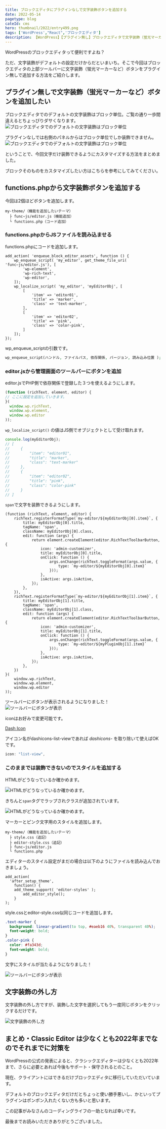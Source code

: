 ```yaml
---
title: ブロックエディタにプラグインなしで文字装飾ボタンを追加する
date: 2022-05-14
pagetype: blog
cateId: cms
hero: thumbnail/2022/entry499.png
tags: ['WordPress',"React",'ブロックエディタ']
description: 【WordPress】【プラグイン無し】ブロックエディタで文字装飾（蛍光マーカーなど）を上部ツールバーボタンから追加する方法をご紹介します。
---
```

WordPressのブロックエディタって便利ですよね？

ただ、文字装飾がデフォルトの設定だけからだといまいち。そこで今回はブロックエディタの上部ツールバーに文字装飾（蛍光マーカーなど）ボタンをプラグイン無しで追加する方法をご紹介します。
<toc id="/blogs/entry499/"></toc>
## プラグイン無しで文字装飾（蛍光マーカーなど）ボタンを追加したい
ブロックエディタでのデフォルトの文字装飾はブロック単位。ご覧の通り一歩間違えるとちょっぴりダサくなります。
![ブロックエディタでのデフォルトの文字装飾はブロック単位](./images/2022/05/entry499-6.png)

プラグインなしでは右側のパネルからはブロック単位でしか装飾できません。
![ブロックエディタでのデフォルトの文字装飾はブロック単位](./images/2022/05/entry499-7.png)

<msg txt="とても使い勝手が悪い！"></msg>

ということで、今回文字だけ装飾できるようにカスタマイズする方法をまとめました。

ブロックそのものをカスタマイズしたい方はこちらを参考にしてみてください。
  <card id="/blogs/entry488/"></card>

## functions.phpから文字装飾ボタンを追加する
今回は2個ほどボタンを追加します。
```
my-theme/（機能を追加したいテーマ）
  ├ func−js/editor.js（機能追加）
  └ functions.php（コード追加）
```
### functions.phpからJSファイルを読み込ませる
functions.phpにコードを追加します。

```php:title=functions.php
add_action( 'enqueue_block_editor_assets', function () {
	wp_enqueue_script( 'my_editor', get_theme_file_uri( 'func−js/editor.js'), [
		'wp-element',
		'wp-rich-text',
		'wp-editor',
	]);
	wp_localize_script( 'my_editor', 'myEditorObj', [
		[
			'item' => 'editor01',
			'title' => 'marker',
			'class' => 'text-marker',
		],
		[
			'item' => 'editor02',
			'title' => 'pink',
			'class' => 'color-pink',
		]
	]);
});
```
wp_enqueue_scriptの引数です。
```PHP
wp_enqueue_script(ハンドル, ファイルパス, 依存関係, バージョン, 読み込み位置 );
```
### editor.jsから管理画面のツールバーにボタンを追加
editor.jsでPHP側で依存関係で登録した３つを使えるようにします。

```js:title=editor.js
(function (richText, element, editor) {
// ここに設定を追加していきます。
}(
  window.wp.richText,
  window.wp.element,
  window.wp.editor
));
```
`wp_localize_script()` の値はJS側でオブジェクトとして受け取れます。
```js
console.log(myEditorObj);
// [
//     {
//         "item": "editor01",
//         "title": "marker",
//         "class": "text-marker"
//     },
//     {
//         "item": "editor02",
//         "title": "pink",
//         "class": "color-pink"
//     }
// ]
```
`span`で文字を装飾できるようにします。
```JS
(function (richText, element, editor) {
    richText.registerFormatType(`my-editor/${myEditorObj[0].item}`, {
        title: myEditorObj[0].title,
        tagName: 'span',
        className: myEditorObj[0].class,
        edit: function (args) {
            return element.createElement(editor.RichTextToolbarButton, {
                icon: 'admin-customizer',
                title: myEditorObj[0].title,
                onClick: function () {
                    args.onChange(richText.toggleFormat(args.value, {
                        type: `my-editor/${myEditorObj[0].item}`
                    }));
                },
                isActive: args.isActive,
            });
        },
    }),
    richText.registerFormatType(`my-editor/${myEditorObj[1].item}`, {
        title: myEditorObj[1].title,
        tagName: 'span',
        className: myEditorObj[1].class,
        edit: function (args) {
            return element.createElement(editor.RichTextToolbarButton, {
                icon: 'admin-customizer',
                title: myEditorObj[1].title,
                onClick: function () {
                    args.onChange(richText.toggleFormat(args.value, {
                        type: `my-editor/${myPluginObj[1].item}`
                    }));
                },
                isActive: args.isActive,
            });
        },
    })
}(
    window.wp.richText,
    window.wp.element,
    window.wp.editor
));
```
ツールバーにボタンが表示されるようになりました！
![ツールバーにボタンが表示](./images/2022/05/entry499-1.png)

iconはお好みで変更可能です。

[Dash Icon](https://developer.wordpress.org/resource/dashicons/)

アイコン名がdashicons-list-viewであれば *dashicons-* を取り除いて使えばOKです。
```js
icon: "list-view",
```
### このままでは装飾できないのでスタイルを追加する
HTMLがどうなっているか確かめます。

![HTMLがどうなっているか確かめます。](./images/2022/05/entry499-2.png)

きちんと`span`タグでラップされクラスが追加されています。

![HTMLがどうなっているか確かめます。](./images/2022/05/entry499-3.png)

マーカーとピンク文字用のスタイルを追加します。

```
my-theme/（機能を追加したいテーマ）
  ├ style.css（追記）
  ├ editor-style.css（追記）
  ├ func−js/editor.js
  └ functions.php
```

エディターのスタイル設定がまだの場合は以下のようにファイルを読み込んでおきましょう。

```PHP:title=functions.php
add_action(
  'after_setup_theme',
	function() {
    add_theme_support( 'editor-styles' );
		add_editor_style();
	}
);
```
style.cssとeditor-style.css似同じコードを追加します。

```css
.text-marker {
  background: linear-gradient(to top, #eaeb16 40%, transparent 40%);
  font-weight: bold;
}
.color-pink {
  color: #fa343d;
  font-weight: bold;
}
```
文字にスタイルが当たるようになりました！

![ツールバーにボタンが表示](./images/2022/05/entry499-4.png)

## 文字装飾の外し方
文字装飾の外し方ですが、装飾した文字を選択してもう一度同じボタンをクリックするだけです。

![文字装飾の外し方](./images/2022/05/entry499-5.png)

## まとめ・Classic Editor は少なくとも2022年までなのでそれまでに対策を
WordPressの公式の発表によると、クラシックエディターは少なくとも2022年まで、さらに必要とあれば今後もサポート・保守されるとのこと。

現在、クライアントにはできるだけブロックエディタに移行していただいています。

デフォルトのブロックエディタだけだとちょっと使い勝手悪いし、かといってプラグインはポンポン入れたくない方も多いと思います。

この記事がみなさんのコーディングライフの一助となれば幸いです。

最後までお読みいただきありがとうございました。

<prof></prof>
